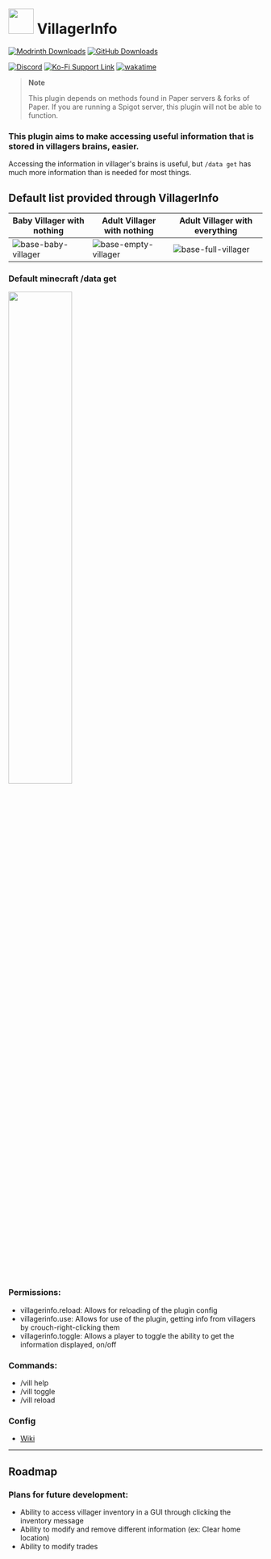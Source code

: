 # <img src="https://user-images.githubusercontent.com/45906780/183763500-443408eb-fc1d-4cd8-a489-cf7dbe6be898.png" width="50" height="50"> VillagerInfo 

[![Modrinth Downloads](https://img.shields.io/modrinth/dt/villagers?color=00AAAA&label=Modrinth%20Downloads&style=flat-square&logo=modrinth)](https://modrinth.com/plugin/villagers)
[![GitHub Downloads](https://img.shields.io/github/downloads/ADHDMC/VillagerInfo/total?color=00AAAA&label=GitHub%20Downloads&logo=github&style=flat-square)](https://github.com/ADHDMC/VillagerInfo/releases)

[![Discord](https://img.shields.io/badge/Discord-join-7289DA?logo=discord&logoColor=7289DA&style=flat-square)](https://discord.gg/qe3YQrbegA)
[![Ko-Fi Support Link](https://img.shields.io/badge/ADHDMC_Development-Ko--fi-FF5E5B?logo=ko-fi&style=flat-square)](https://ko-fi.com/adhdmc_dev)
[![wakatime](https://wakatime.com/badge/user/bf4f6f62-0e88-4b6f-8363-aac43611fe08/project/0010c0ce-a1f3-4392-8a18-df3580ea2adc.svg?style=flat-square)](https://wakatime.com/badge/user/bf4f6f62-0e88-4b6f-8363-aac43611fe08/project/0010c0ce-a1f3-4392-8a18-df3580ea2adc)
> **Note**
>
> This plugin depends on methods found in Paper servers & forks of Paper. 
> If you are running a Spigot server, this plugin will not be able to function.

### This plugin aims to make accessing useful information that is stored in villagers brains, easier.

Accessing the information in villager's brains is useful, but `/data get` has much more information than is needed for most things.

## **Default list provided through VillagerInfo**
|Baby Villager with nothing|Adult Villager with nothing |Adult Villager with everything|
|-----|-----|-----|
|![base-baby-villager](https://user-images.githubusercontent.com/45906780/204650730-0235fc6d-ad87-40df-96ec-048fc84edb8c.png)| ![base-empty-villager](https://user-images.githubusercontent.com/45906780/204650734-e30a76c2-9c0e-41f6-a667-01d6baca4cbf.png) | ![base-full-villager](https://user-images.githubusercontent.com/45906780/204650736-0f76510c-c0c1-40c8-8d8e-b68fa6d66089.png)|

### **Default minecraft /data get**

<img src="https://user-images.githubusercontent.com/45906780/204659030-d2ffabb8-1a1c-461b-8032-209441c2dad5.png" width = 50%>

### Permissions:

- villagerinfo.reload: Allows for reloading of the plugin config
- villagerinfo.use: Allows for use of the plugin, getting info from villagers by crouch-right-clicking them
- villagerinfo.toggle: Allows a player to toggle the ability to get the information displayed, on/off

### Commands:

- /vill help
- /vill toggle
- /vill reload

### Config
- [Wiki](https://github.com/RhythmicSys/VillagerInfo/wiki)

----
## Roadmap

### Plans for future development:
  - Ability to access villager inventory in a GUI through clicking the inventory message
  - Ability to modify and remove different information (ex: Clear home location) 
  - Ability to modify trades
